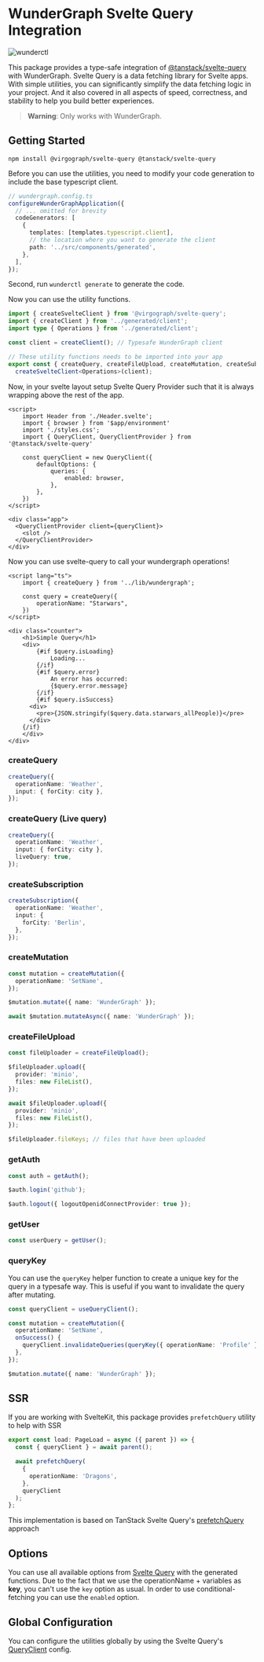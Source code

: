 # WunderGraph Svelte Query Integration

![wunderctl](https://img.shields.io/npm/v/@virgograph/svelte-query.svg)

This package provides a type-safe integration of [@tanstack/svelte-query](https://tanstack.com/query/latest/docs/svelte/overview) with WunderGraph.
Svelte Query is a data fetching library for Svelte apps. With simple utilities, you can significantly simplify the data fetching logic in your project. And it also covered in all aspects of speed, correctness, and stability to help you build better experiences.

> **Warning**: Only works with WunderGraph.

## Getting Started

```shell
npm install @virgograph/svelte-query @tanstack/svelte-query
```

Before you can use the utilities, you need to modify your code generation to include the base typescript client.

```typescript
// wundergraph.config.ts
configureWunderGraphApplication({
  // ... omitted for brevity
  codeGenerators: [
    {
      templates: [templates.typescript.client],
      // the location where you want to generate the client
      path: '../src/components/generated',
    },
  ],
});
```

Second, run `wunderctl generate` to generate the code.

Now you can use the utility functions.

```ts
import { createSvelteClient } from '@virgograph/svelte-query';
import { createClient } from '../generated/client';
import type { Operations } from '../generated/client';

const client = createClient(); // Typesafe WunderGraph client

// These utility functions needs to be imported into your app
export const { createQuery, createFileUpload, createMutation, createSubscription, getAuth, getUser, queryKey } =
  createSvelteClient<Operations>(client);
```

Now, in your svelte layout setup Svelte Query Provider such that it is always wrapping above the rest of the app.

```svelte
<script>
	import Header from './Header.svelte';
	import { browser } from '$app/environment'
	import './styles.css';
	import { QueryClient, QueryClientProvider } from '@tanstack/svelte-query'

	const queryClient = new QueryClient({
		defaultOptions: {
			queries: {
				enabled: browser,
			},
		},
	})
</script>

<div class="app">
  <QueryClientProvider client={queryClient}>
    <slot />
  </QueryClientProvider>
</div>
```

Now you can use svelte-query to call your wundergraph operations!

```svelte
<script lang="ts">
	import { createQuery } from '../lib/wundergraph';

	const query = createQuery({
		operationName: "Starwars",
	})
</script>

<div class="counter">
	<h1>Simple Query</h1>
	<div>
		{#if $query.isLoading}
			Loading...
		{/if}
		{#if $query.error}
			An error has occurred:
			{$query.error.message}
		{/if}
		{#if $query.isSuccess}
      <div>
        <pre>{JSON.stringify($query.data.starwars_allPeople)}</pre>
      </div>
    {/if}
	</div>
</div>
```

### createQuery

```ts
createQuery({
  operationName: 'Weather',
  input: { forCity: city },
});
```

### createQuery (Live query)

```ts
createQuery({
  operationName: 'Weather',
  input: { forCity: city },
  liveQuery: true,
});
```

### createSubscription

```ts
createSubscription({
  operationName: 'Weather',
  input: {
    forCity: 'Berlin',
  },
});
```

### createMutation

```ts
const mutation = createMutation({
  operationName: 'SetName',
});

$mutation.mutate({ name: 'WunderGraph' });

await $mutation.mutateAsync({ name: 'WunderGraph' });
```

### createFileUpload

```ts
const fileUploader = createFileUpload();

$fileUploader.upload({
  provider: 'minio',
  files: new FileList(),
});

await $fileUploader.upload({
  provider: 'minio',
  files: new FileList(),
});

$fileUploader.fileKeys; // files that have been uploaded
```

### getAuth

```ts
const auth = getAuth();

$auth.login('github');

$auth.logout({ logoutOpenidConnectProvider: true });
```

### getUser

```ts
const userQuery = getUser();
```

### queryKey

You can use the `queryKey` helper function to create a unique key for the query in a typesafe way. This is useful if you want to invalidate the query after mutating.

```ts
const queryClient = useQueryClient();

const mutation = createMutation({
  operationName: 'SetName',
  onSuccess() {
    queryClient.invalidateQueries(queryKey({ operationName: 'Profile' }));
  },
});

$mutation.mutate({ name: 'WunderGraph' });
```

## SSR

If you are working with SvelteKit, this package provides `prefetchQuery` utility to help with SSR

```ts
export const load: PageLoad = async ({ parent }) => {
  const { queryClient } = await parent();

  await prefetchQuery(
    {
      operationName: 'Dragons',
    },
    queryClient
  );
};
```

This implementation is based on TanStack Svelte Query's [prefetchQuery](https://tanstack.com/query/v4/docs/svelte/ssr#using-prefetchquery) approach

## Options

You can use all available options from [Svelte Query](https://tanstack.com/query/latest/docs/svelte/overview) with the generated functions.
Due to the fact that we use the operationName + variables as **key**, you can't use the `key` option as usual.
In order to use conditional-fetching you can use the `enabled` option.

## Global Configuration

You can configure the utilities globally by using the Svelte Query's [QueryClient](https://tanstack.com/query/v4/docs/react/reference/QueryClient) config.
